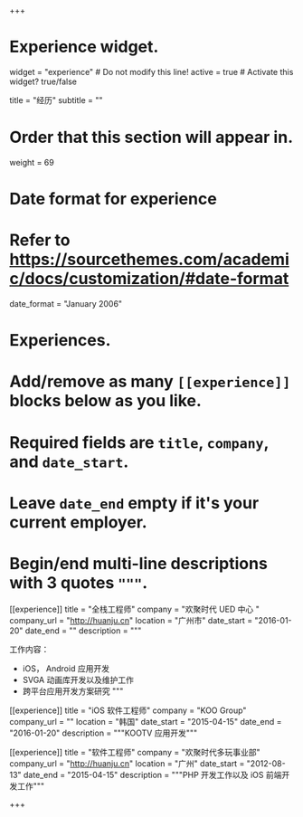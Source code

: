 +++
# Experience widget.
widget = "experience"  # Do not modify this line!
active = true  # Activate this widget? true/false

title = "经历"
subtitle = ""

# Order that this section will appear in.
weight = 69

# Date format for experience
#   Refer to https://sourcethemes.com/academic/docs/customization/#date-format
date_format = "January 2006"

# Experiences.
#   Add/remove as many `[[experience]]` blocks below as you like.
#   Required fields are `title`, `company`, and `date_start`.
#   Leave `date_end` empty if it's your current employer.
#   Begin/end multi-line descriptions with 3 quotes `"""`.
[[experience]]
  title = "全栈工程师"
  company = "欢聚时代 UED 中心 "
  company_url = "http://huanju.cn"
  location = "广州市"
  date_start = "2016-01-20"
  date_end = ""
  description = """

  工作内容：

  * iOS， Android 应用开发
  * SVGA 动画库开发以及维护工作
  * 跨平台应用开发方案研究
  """

[[experience]]
  title = "iOS 软件工程师"
  company = "KOO Group"
  company_url = ""
  location = "韩国"
  date_start = "2015-04-15"
  date_end = "2016-01-20"
  description = """KOOTV 应用开发"""

[[experience]]
  title = "软件工程师"
  company = "欢聚时代多玩事业部"
  company_url = "http://huanju.cn"
  location = "广州"
  date_start = "2012-08-13"
  date_end = "2015-04-15"
  description = """PHP 开发工作以及 iOS 前端开发工作"""

+++
